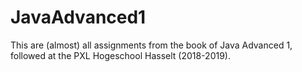 # JavaAdvanced1
This are (almost) all assignments from the book of Java Advanced 1, followed at the PXL Hogeschool Hasselt (2018-2019).
